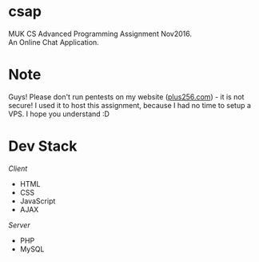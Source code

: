 # csap
MUK CS Advanced Programming Assignment Nov2016. <br />
An Online Chat Application.
<h1>Note</h1>
<p>
Guys! Please don't run pentests on my website (<a href="http://plus256.com">plus256.com</a>) - it is not secure! I used it to host this assignment, because I had no time to setup a VPS. I hope you understand :D
</p>

<h1>Dev Stack</h1>

<i>Client</i>
<ul>
<li>HTML</li>
<li>CSS</li>
<li>JavaScript</li>
<li>AJAX</li>
</ul>

<i>Server</i>
<ul>
<li>PHP</li>
<li>MySQL</li>
</ul>